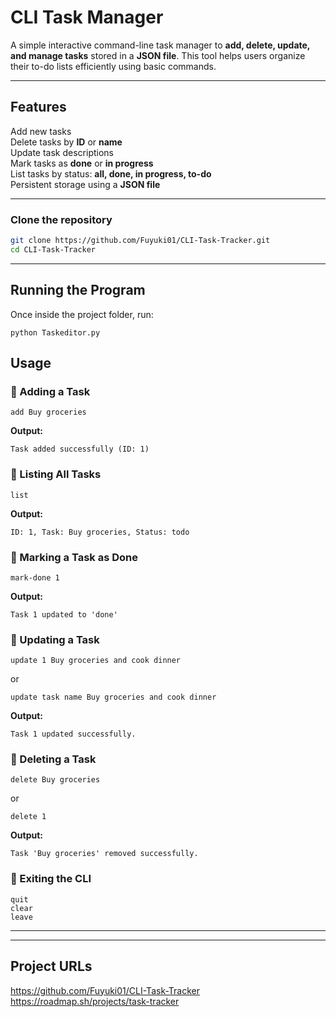 # CLI Task Manager

A simple interactive command-line task manager to **add, delete, update, and manage tasks** stored in a **JSON file**. This tool helps users organize their to-do lists efficiently using basic commands.

---

## Features

Add new tasks  
Delete tasks by **ID** or **name**  
Update task descriptions  
Mark tasks as **done** or **in progress**  
List tasks by status: **all, done, in progress, to-do**  
Persistent storage using a **JSON file**  

---
### Clone the repository
```bash
git clone https://github.com/Fuyuki01/CLI-Task-Tracker.git
cd CLI-Task-Tracker
```
---

## Running the Program
Once inside the project folder, run:
```
python Taskeditor.py
```

## Usage

### 📌 Adding a Task
```
add Buy groceries
```
**Output:**
```
Task added successfully (ID: 1)
```

### 📌 Listing All Tasks
```
list
```
**Output:**
```
ID: 1, Task: Buy groceries, Status: todo
```

### 📌 Marking a Task as Done
```
mark-done 1
```
**Output:**
```
Task 1 updated to 'done'
```

### 📌 Updating a Task
```
update 1 Buy groceries and cook dinner
```
or
```
update task name Buy groceries and cook dinner
```
**Output:**
```
Task 1 updated successfully.
```

### 📌 Deleting a Task
```
delete Buy groceries
```
or
```
delete 1
```
**Output:**
```
Task 'Buy groceries' removed successfully.
```

### 📌 Exiting the CLI
```
quit
clear
leave
```

---

---
## Project URLs
https://github.com/Fuyuki01/CLI-Task-Tracker
https://roadmap.sh/projects/task-tracker
